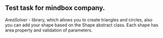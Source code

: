 ## Test task for mindbox company.
*AreaSolver* - library, which allows you to create triangles and circles, also you can add your shape based on the Shape abstract class.
Each shape has area property and validation of parameters.
